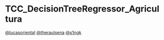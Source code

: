 # TCC_DecisionTreeRegressor_Agricultura

[@lucasoriental](https://github.com/lucasoriental) [@theraulsena](https://github.com/Theraulsena) [@s1ngk](https://github.com/s1ngk)
